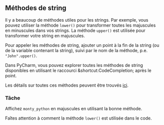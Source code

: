 ## Méthodes de string

Il y a beaucoup de méthodes utiles pour les strings.
Par exemple, vous pouvez utiliser la méthode `lower()` pour transformer toutes les majuscules en minuscules dans vos strings.
La méthode `upper()` est utilisée pour transformer votre string en majuscules.

Pour appeler les méthodes de string, ajouter un point à la fin de la string (ou de la variable contenant la string),
suivi par le nom de la méthode, p.e. `"John".upper()`.

Dans PyCharm, vous pouvez explorer toutes les méthodes de string disponibles en utilisant le raccourci 
&shortcut:CodeCompletion; après le point.

Les détails sur toutes ces méthodes peuvent être trouvés <a href="https://docs.python.org/3/library/stdtypes.html#string-methods">ici</a>.

### Tâche
Affichez `monty_python` en majuscules en utilisant la bonne méthode.  

<div class='hint'>Faîtes attention à comment la méthode <code>lower()</code> est utilisée dans le code.</div>
